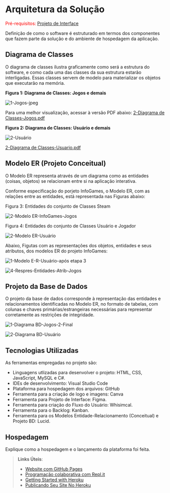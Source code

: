 # Arquitetura da Solução

<span style="color:red">Pré-requisitos: <a href="3-Projeto de Interface.md"> Projeto de Interface</a></span>

Definição de como o software é estruturado em termos dos componentes que fazem parte da solução e do ambiente de hospedagem da aplicação.

## Diagrama de Classes

O diagrama de classes ilustra graficamente como será a estrutura do software, e como cada uma das classes da sua estrutura estarão interligadas. Essas classes servem de modelo para materializar os objetos que executarão na memória.

__Figura 1: Diagrama de Classes: Jogos e demais__

![1-Jogos-jpeg](https://github.com/ICEI-PUC-Minas-PMV-ADS/pmv-ads-2024-1-e2-proj-int-t6-infogames/assets/145228139/e010fd1a-4900-430e-aaab-7676df3a8ee3)

Para uma melhor visualização, acessar à versão PDF abaixo:
[2-Diagrama de Classes-Jogos.pdf](https://github.com/ICEI-PUC-Minas-PMV-ADS/pmv-ads-2024-1-e2-proj-int-t6-infogames/files/15155885/2-Diagrama.de.Classes-Jogos.pdf)


__Figura 2: Diagrama de Classes: Usuário e demais__

![2-Usuário](https://github.com/ICEI-PUC-Minas-PMV-ADS/pmv-ads-2024-1-e2-proj-int-t6-infogames/assets/145228139/24102708-1c00-44b8-8dba-abde28fc31a0)

[2-Diagrama de Classes-Usuario.pdf](https://github.com/ICEI-PUC-Minas-PMV-ADS/pmv-ads-2024-1-e2-proj-int-t6-infogames/files/14968447/2-Diagrama.de.Classes-Usuario.pdf)



## Modelo ER (Projeto Conceitual)

O Modelo ER representa através de um diagrama como as entidades (coisas, objetos) se relacionam entre si na aplicação interativa.

Conforme especificação do porjeto InfoGames, o Modelo ER, com as relações entre as entidades, está representada nas Figuras abaixo:

Figura 3: Entidades do conjunto de Classes Steam

![2-Modelo ER-InfoGames-Jogos](https://github.com/ICEI-PUC-Minas-PMV-ADS/pmv-ads-2024-1-e2-proj-int-t6-infogames/assets/145228139/45ece1d9-57a9-4f7f-8f42-13e49e9e7450)

Figura 4: Entidades do conjunto de Classes Usuário e Jogador

![2-Modelo ER-Usuário](https://github.com/ICEI-PUC-Minas-PMV-ADS/pmv-ads-2024-1-e2-proj-int-t6-infogames/assets/145228139/3ce6648a-9d3b-45af-9e4d-3071061f9359)

Abaixo, Figutas com as representações dos objetos, entidades e seus atributos, dos modelos ER do projeto InfoGames:

![1-Modelo E-R-Usuário-após etapa 3](https://github.com/ICEI-PUC-Minas-PMV-ADS/pmv-ads-2024-1-e2-proj-int-t6-infogames/assets/145228139/0524ce98-0c79-4bba-95e1-6c548d8022ae)


![4-Respres-Entidades-Atrib-Jogos](https://github.com/ICEI-PUC-Minas-PMV-ADS/pmv-ads-2024-1-e2-proj-int-t6-infogames/assets/145228139/1c8236b9-88cb-4ec0-b2a9-eae1dcab884f)

## Projeto da Base de Dados

O projeto da base de dados corresponde à representação das entidades e relacionamentos identificadas no Modelo ER, no formato de tabelas, com colunas e chaves primárias/estrangeiras necessárias para representar corretamente as restrições de integridade.

![1-Diagrama BD-Jogos-2-Final](https://github.com/ICEI-PUC-Minas-PMV-ADS/pmv-ads-2024-1-e2-proj-int-t6-infogames/assets/145228139/a48e383e-6c1b-44ea-abec-ac26eb6f6bab)

![2-Diagrama BD-Usuário](https://github.com/ICEI-PUC-Minas-PMV-ADS/pmv-ads-2024-1-e2-proj-int-t6-infogames/assets/145228139/88dd0716-09f9-4213-870b-57d879058bae)


## Tecnologias Utilizadas

As ferramentas empregadas no projeto são:

* Linguagens utlizadas para desenvolver o projeto: HTML, CSS, JavaScript, MySQL e C#.
*	IDEs de desenvolvimento: Visual Studio Code
*	Plataforma para hospedagem dos arquivos: GitHub
*	Ferramenta para a criação de logo e imagens: Canva
*	Ferramenta para Projeto de Interface: Figma.
* Ferramenta para criação do Fluxo do Usuário: Whisimcal.
* Ferramenta para o Backlog: Kanban.
* Ferramenta para os Modelos Entidade-Relacionamento (Conceitual) e Projeto BD: Lucid.


## Hospedagem

Explique como a hospedagem e o lançamento da plataforma foi feita.

> **Links Úteis**:
>
> - [Website com GitHub Pages](https://pages.github.com/)
> - [Programação colaborativa com Repl.it](https://repl.it/)
> - [Getting Started with Heroku](https://devcenter.heroku.com/start)
> - [Publicando Seu Site No Heroku](http://pythonclub.com.br/publicando-seu-hello-world-no-heroku.html)
